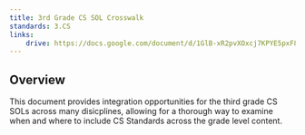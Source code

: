 ```yaml
---
title: 3rd Grade CS SOL Crosswalk
standards: 3.CS
links:
    drive: https://docs.google.com/document/d/1GlB-xR2pvXOxcj7KPYE5pxF8pDzthbp5Ey2--kiBAnM/edit?usp=drive_link
---
```


## Overview
This document provides integration opportunities for the third grade CS SOLs across many disicplines, allowing for a thorough way to examine when and where to include CS Standards across the grade level content.
